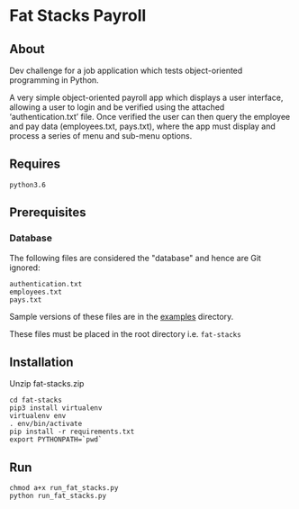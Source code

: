 # Fat Stacks Payroll

## About
Dev challenge for a job application which tests object-oriented programming in Python.

A very simple object-oriented payroll app which displays a user interface, allowing a user to login
and be verified using the attached ‘authentication.txt’ file. Once verified the user can then query
the employee and pay data (employees.txt, pays.txt), where the app must display and process a series
of menu and sub-menu options.

## Requires

    python3.6

## Prerequisites

### Database
The following files are considered the "database" and hence are Git ignored:

    authentication.txt
    employees.txt
    pays.txt

Sample versions of these files are in the [examples](examples) directory.

These files must be placed in the root directory i.e. `fat-stacks`

## Installation
Unzip fat-stacks.zip

    cd fat-stacks
    pip3 install virtualenv
    virtualenv env
    . env/bin/activate
    pip install -r requirements.txt
    export PYTHONPATH=`pwd`

## Run
    chmod a+x run_fat_stacks.py
    python run_fat_stacks.py
